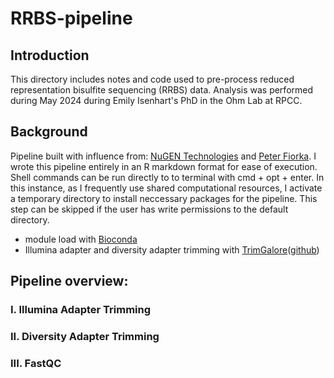 # RRBS-pipeline

## Introduction
This directory includes notes and code used to pre-process reduced representation bisulfite sequencing (RRBS) data. Analysis was performed during May 2024 during Emily Isenhart's PhD in the Ohm Lab at RPCC. 

## Background 
Pipeline built with influence from: [NuGEN Technologies](https://github.com/nugentechnologies/NuMetRRBS) and [Peter Fiorka](https://github.com/pfiorica/PDX_RRBS_Processing). I wrote this pipeline entirely in an R markdown format for ease of execution. Shell commands can be run directly to to terminal with cmd + opt + enter. In this instance, as I frequently use shared computational resources, I activate a temporary directory to install neccessary packages for the pipeline. This step can be skipped if the user has write permissions to the default directory. 

* module load with [Bioconda](https://bioconda.github.io/)
* Illumina adapter and diversity adapter trimming with [TrimGalore](https://www.bioinformatics.babraham.ac.uk/projects/trim_galore/)([github](https://github.com/FelixKrueger/TrimGalore))

## Pipeline overview: 

### I. Illumina Adapter Trimming 


### II. Diversity Adapter Trimming 


### III. FastQC

